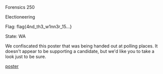 Forensics 250

Electioneering

Flag: flag{4nd_th3_w1nn3r_15...}

State: WA



We confiscated this poster that was being handed out at polling places. It doesn't appear to be supporting a candidate, but we'd like you to take a look just to be sure.

[poster](https://s3.amazonaws.com/hackthevote/poster.d493c28eab4c4273e941326b4b6a73302016c98f1e364f1c030e0d766a865a0c.png)
